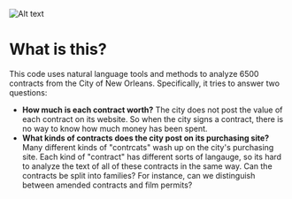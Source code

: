 ![Alt text]('https://raw.githubusercontent.com/AbeHandler/contract_classification/master/Working.png')

# What is this?

This code uses natural language tools and methods to analyze 6500 contracts from the City of New Orleans. Specifically, it tries to answer two questions:

  -  **How much is each contract worth?** The city does not post the value of each contract on its website. So when the city signs a contract, there is no way to know how much money has been spent.  
  - **What kinds of contracts does the city post on its purchasing site?** Many different kinds of "contrcats" wash up on the city's purchasing site. Each kind of "contract" has different sorts of  langauge, so its hard to analyze the text of all of these contracts in the same way. Can the contracts be split into families? For instance, can we distinguish between amended contracts and film permits? 


